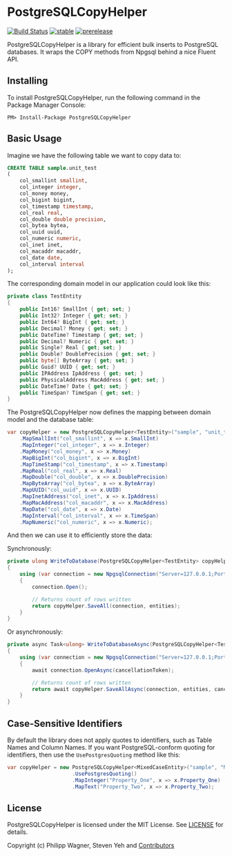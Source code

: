 # PostgreSQLCopyHelper #

[![Build Status](https://dev.azure.com/PostgreSqlCopyHelper/PostgreSQLCopyHelper/_apis/build/status/postgresqlcopyhelper.PostgreSQLCopyHelper?branchName=master)](https://dev.azure.com/PostgreSqlCopyHelper/PostgreSQLCopyHelper/_build/latest?definitionId=1&branchName=master)
[![stable](https://img.shields.io/nuget/v/PostgreSQLCopyHelper.svg?label=stable)](https://www.nuget.org/packages/PostgreSQLCopyHelper/)
[![prerelease](https://img.shields.io/nuget/vpre/PostgreSQLCopyHelper.svg?label=prerelease)](https://www.nuget.org/packages/PostgreSQLCopyHelper/)

PostgreSQLCopyHelper is a library for efficient bulk inserts to PostgreSQL databases. It wraps the COPY methods from Npgsql behind a nice Fluent API.

## Installing ##

To install PostgreSQLCopyHelper, run the following command in the Package Manager Console:

```
PM> Install-Package PostgreSQLCopyHelper
```

## Basic Usage ##

Imagine we have the following table we want to copy data to:

```sql
CREATE TABLE sample.unit_test
(
	col_smallint smallint,
	col_integer integer,
	col_money money,
	col_bigint bigint,
	col_timestamp timestamp,
	col_real real,
	col_double double precision,
	col_bytea bytea,
	col_uuid uuid,
	col_numeric numeric,
	col_inet inet,
	col_macaddr macaddr,
	col_date date,
	col_interval interval
);
```

The corresponding domain model in our application could look like this:

```csharp
private class TestEntity
{
	public Int16? SmallInt { get; set; }
	public Int32? Integer { get; set; }
	public Int64? BigInt { get; set; }
	public Decimal? Money { get; set; }
	public DateTime? Timestamp { get; set; }
	public Decimal? Numeric { get; set; }
	public Single? Real { get; set; }
	public Double? DoublePrecision { get; set; }
	public byte[] ByteArray { get; set; }
	public Guid? UUID { get; set; }
	public IPAddress IpAddress { get; set; }
	public PhysicalAddress MacAddress { get; set; }
	public DateTime? Date { get; set; }
	public TimeSpan? TimeSpan { get; set; }
}
```

The PostgreSQLCopyHelper now defines the mapping between domain model and the database table:

```csharp
var copyHelper = new PostgreSQLCopyHelper<TestEntity>("sample", "unit_test")
	.MapSmallInt("col_smallint", x => x.SmallInt)
	.MapInteger("col_integer", x => x.Integer)
	.MapMoney("col_money", x => x.Money)
	.MapBigInt("col_bigint", x => x.BigInt)
	.MapTimeStamp("col_timestamp", x => x.Timestamp)
	.MapReal("col_real", x => x.Real)
	.MapDouble("col_double", x => x.DoublePrecision)
	.MapByteArray("col_bytea", x => x.ByteArray)
	.MapUUID("col_uuid", x => x.UUID)
	.MapInetAddress("col_inet", x => x.IpAddress)
	.MapMacAddress("col_macaddr", x => x.MacAddress)
	.MapDate("col_date", x => x.Date)
	.MapInterval("col_interval", x => x.TimeSpan)
	.MapNumeric("col_numeric", x => x.Numeric);
```

And then we can use it to efficiently store the data:

Synchronously:

```csharp
private ulong WriteToDatabase(PostgreSQLCopyHelper<TestEntity> copyHelper, IEnumerable<TestEntity> entities)
{
    using (var connection = new NpgsqlConnection("Server=127.0.0.1;Port=5432;Database=sampledb;User Id=philipp;Password=test_pwd;"))
    {
        connection.Open();

        // Returns count of rows written 
        return copyHelper.SaveAll(connection, entities);
    }
}
```

Or asynchronously:

```csharp
private async Task<ulong> WriteToDatabaseAsync(PostgreSQLCopyHelper<TestEntity> copyHelper, IEnumerable<TestEntity> entities, CancellationToken cancellationToken = default)
{
    using (var connection = new NpgsqlConnection("Server=127.0.0.1;Port=5432;Database=sampledb;User Id=philipp;Password=test_pwd;"))
    {
        await connection.OpenAsync(cancellationToken);

        // Returns count of rows written 
        return await copyHelper.SaveAllAsync(connection, entities, cancellationToken);
    }
}
```

## Case-Sensitive Identifiers ##

By default the library does not apply quotes to identifiers, such as Table Names and Column Names. If you want PostgreSQL-conform quoting for identifiers, 
then use the ``UsePostgresQuoting`` method like this:

```csharp
var copyHelper = new PostgreSQLCopyHelper<MixedCaseEntity>("sample", "MixedCaseEntity")
                     .UsePostgresQuoting()
                     .MapInteger("Property_One", x => x.Property_One)
                     .MapText("Property_Two", x => x.Property_Two);
```

## License ##

PostgreSQLCopyHelper is licensed under the MIT License. See [LICENSE](LICENSE) for details.

Copyright (c) Philipp Wagner, Steven Yeh and [Contributors](https://github.com/PostgreSQLCopyHelper/PostgreSQLCopyHelper/graphs/contributors)
